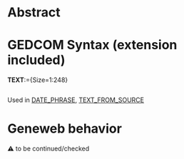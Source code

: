 ﻿# Abstract

# GEDCOM Syntax (extension included)

**TEXT**:={Size=1:248}
<pre>
</pre>
Used in <a href=Ged.DATE_PHRASE>DATE_PHRASE</a>, <a href=Ged.TEXT_FROM_SOURCE>TEXT_FROM_SOURCE</a><br />

# Geneweb behavior


:warning: to be continued/checked

